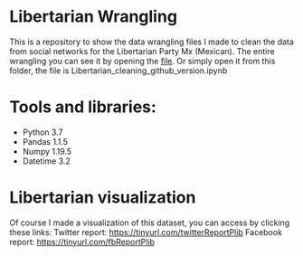 # Libertarian Wrangling
This is a repository to show the data wrangling files I made to clean the data from social networks for the Libertarian Party Mx (Mexican).
The entire wrangling you can see it by opening the [file](https://github.com/JorgePablol/Libertarian-Wrangling/blob/main/Libertarian_cleaning_github_version.ipynb). Or simply open it from this folder, the file is Libertarian_cleaning_github_version.ipynb

# Tools and libraries:
  * Python 3.7
  * Pandas 1.1.5
  * Numpy 1.19.5
  * Datetime 3.2

# Libertarian visualization
Of course I made a visualization of this dataset, you can access by clicking these links:
Twitter report: https://tinyurl.com/twitterReportPlib
Facebook report: https://tinyurl.com/fbReportPlib


